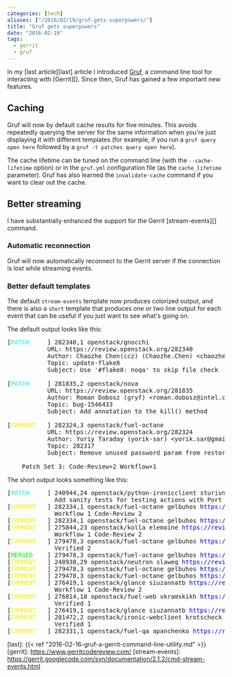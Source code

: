 ```yaml
---
categories: [tech]
aliases: ["/2016/02/19/gruf-gets-superpowers/"]
title: "Gruf gets superpowers"
date: "2016-02-19"
tags:
  - gerrit
  - gruf
---
```


In my [last article][last] article I introduced [Gruf][], a command line
tool for interacting with [Gerrit][].  Since then, Gruf has gained a
few important new features.

[gruf]: http://github.com/larsks/gruf

## Caching

Gruf will now by default cache results for five minutes.  This avoids
repeatedly querying the server for the same information when you're
just displaying it with different templates (for example, if you run a
`gruf query open here` followed by a `gruf -t patches query open
here`).

The cache lifetime can be tuned on the command line (with the
`--cache-lifetime` option) or in the `gruf.yml` configuration file (as
the `cache_lifetime` parameter).  Gruf has also learned the
`invalidate-cache` command if you want to clear out the cache.

## Better streaming

I have substantially enhanced the support for the Gerrit
[stream-events][] command.

### Automatic reconnection

Gruf will now automatically reconnect to the Gerrit server if the
connection is lost while streaming events.

### Better default templates

The default `stream-events` template now produces colorized output,
and there is also a `short` template that produces one or two line
output for each event that can be useful if you just want to see
what's going on.

The default output looks like this:

<pre>
[<span style="color:#00f0f0;">PATCH</span>     ] 282340,1 openstack/gnocchi
           URL: https://review.openstack.org/282340
           Author: Chaozhe Chen(ccz) (Chaozhe.Chen) &lt;chaozhe.chen&#64;easystack.cn&gt;
           Topic: update-flake8
           Subject: Use '#flake8: noqa' to skip file check

[<span style="color:#00f0f0;">PATCH</span>     ] 281835,2 openstack/nova
           URL: https://review.openstack.org/281835
           Author: Roman Dobosz (gryf) &lt;roman.dobosz&#64;intel.com&gt;
           Topic: bug-1546433
           Subject: Add annotation to the kill() method

[<span style="color:#f0f000;">COMMENT</span>   ] 282324,3 openstack/fuel-octane
           URL: https://review.openstack.org/282324
           Author: Yuriy Taraday (yorik-sar) &lt;yorik.sar&#64;gmail.com&gt;
           Topic: 282317
           Subject: Remove unused password param from restore command

    Patch Set 3: Code-Review+2 Workflow+1
</pre>


The short output looks something like this:

<pre>
[<span style="color:#00f0f0;">PATCH</span>     ] 240944,24 openstack/python-ironicclient sturivnyi <span style="color:#0000f0;">https://review.openstack.org/240944</span>
             Add sanity tests for testing actions with Port
[<span style="color:#f0f000;">COMMENT</span>   ] 282334,1 openstack/fuel-octane gelbuhos <span style="color:#0000f0;">https://review.openstack.org/282334</span>
             Workflow 1 Code-Review 2 
[<span style="color:#f0f000;">COMMENT</span>   ] 282334,1 openstack/fuel-octane gelbuhos <span style="color:#0000f0;">https://review.openstack.org/282334</span>
[<span style="color:#f0f000;">COMMENT</span>   ] 275844,23 openstack/kolla elemoine <span style="color:#0000f0;">https://review.openstack.org/275844</span>
             Workflow 1 Code-Review 2 
[<span style="color:#f0f000;">COMMENT</span>   ] 279478,3 openstack/fuel-octane gelbuhos <span style="color:#0000f0;">https://review.openstack.org/279478</span>
             Verified 2 
[<span style="color:#00f000;">MERGED</span>    ] 279478,3 openstack/fuel-octane gelbuhos <span style="color:#0000f0;">https://review.openstack.org/279478</span>
[<span style="color:#f0f000;">COMMENT</span>   ] 248938,29 openstack/neutron slaweq <span style="color:#0000f0;">https://review.openstack.org/248938</span>
[<span style="color:#f0f000;">COMMENT</span>   ] 279478,3 openstack/fuel-octane gelbuhos <span style="color:#0000f0;">https://review.openstack.org/279478</span>
[<span style="color:#f0f000;">COMMENT</span>   ] 279478,3 openstack/fuel-octane gelbuhos <span style="color:#0000f0;">https://review.openstack.org/279478</span>
[<span style="color:#f0f000;">COMMENT</span>   ] 276419,1 openstack/glance siuzannatb <span style="color:#0000f0;">https://review.openstack.org/276419</span>
             Workflow 1 Code-Review 2 
[<span style="color:#f0f000;">COMMENT</span>   ] 276814,18 openstack/fuel-web vkramskikh <span style="color:#0000f0;">https://review.openstack.org/276814</span>
             Verified 1 
[<span style="color:#f0f000;">COMMENT</span>   ] 276419,1 openstack/glance siuzannatb <span style="color:#0000f0;">https://review.openstack.org/276419</span>
[<span style="color:#f0f000;">COMMENT</span>   ] 281472,2 openstack/ironic-webclient krotscheck <span style="color:#0000f0;">https://review.openstack.org/281472</span>
             Verified 1 
[<span style="color:#f0f000;">COMMENT</span>   ] 282331,1 openstack/fuel-qa apanchenko <span style="color:#0000f0;">https://review.openstack.org/282331</span>
</pre>

[last]: {{< ref "2016-02-16-gruf-a-gerrit-command-line-utility.md" >}}
[gerrit]: https://www.gerritcodereview.com/
[stream-events]: https://gerrit.googlecode.com/svn/documentation/2.1.2/cmd-stream-events.html
